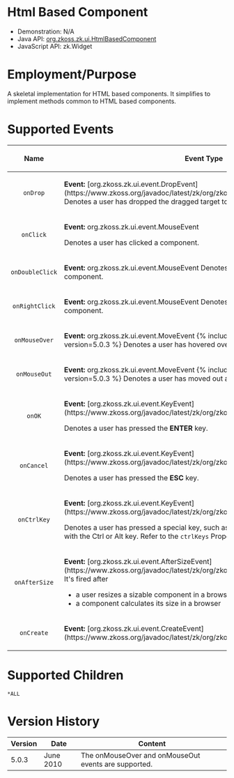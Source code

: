 

# Html Based Component

- Demonstration: N/A
- Java API: [org.zkoss.zk.ui.HtmlBasedComponent](https://www.zkoss.org/javadoc/latest/zk/org/zkoss/zk/ui/HtmlBasedComponent.html)
- JavaScript API: <javadoc directory="jsdoc">zk.Widget</javadoc>

# Employment/Purpose

A skeletal implementation for HTML based components. It simplifies to
implement methods common to HTML based components.

# Supported Events

<table>
<thead>
<tr class="header">
<th><center>
<p>Name</p>
</center></th>
<th><center>
<p>Event Type</p>
</center></th>
</tr>
</thead>
<tbody>
<tr class="odd">
<td><center>
<p><code>onDrop</code></p>
</center></td>
<td><p><strong>Event:</strong>
[org.zkoss.zk.ui.event.DropEvent](https://www.zkoss.org/javadoc/latest/zk/org/zkoss/zk/ui/event/DropEvent.html) Denotes a user has
dropped the dragged target to a component.</p></td>
</tr>
<tr class="even">
<td><center>
<p><code>onClick</code></p>
</center></td>
<td><p><strong>Event:</strong> <javadoc>
org.zkoss.zk.ui.event.MouseEvent</javadoc></p>
<p>Denotes a user has clicked a component.</p></td>
</tr>
<tr class="odd">
<td><center>
<p><code>onDoubleClick</code></p>
</center></td>
<td><p><strong>Event:</strong> <javadoc>
org.zkoss.zk.ui.event.MouseEvent</javadoc> Denotes a user has
double-clicked a component.</p></td>
</tr>
<tr class="even">
<td><center>
<p><code>onRightClick</code></p>
</center></td>
<td><p><strong>Event:</strong> <javadoc>
org.zkoss.zk.ui.event.MouseEvent</javadoc> Denotes a user has
right-clicked a component.</p></td>
</tr>
<tr class="odd">
<td><center>
<p><code>onMouseOver</code></p>
</center></td>
<td><p><strong>Event:</strong> <javadoc>
org.zkoss.zk.ui.event.MoveEvent</javadoc> {% include version-badge.html version=5.0.3
%} Denotes a user has hovered over the component.</p></td>
</tr>
<tr class="even">
<td><center>
<p><code>onMouseOut</code></p>
</center></td>
<td><p><strong>Event:</strong> <javadoc>
org.zkoss.zk.ui.event.MoveEvent</javadoc> {% include version-badge.html version=5.0.3
%} Denotes a user has moved out a component.</p></td>
</tr>
<tr class="odd">
<td><center>
<p><code>onOK</code></p>
</center></td>
<td><p><strong>Event:</strong>
[org.zkoss.zk.ui.event.KeyEvent](https://www.zkoss.org/javadoc/latest/zk/org/zkoss/zk/ui/event/KeyEvent.html)</p>
<p>Denotes a user has pressed the <strong>ENTER</strong> key.</p></td>
</tr>
<tr class="even">
<td><center>
<p><code>onCancel</code></p>
</center></td>
<td><p><strong>Event:</strong>
[org.zkoss.zk.ui.event.KeyEvent](https://www.zkoss.org/javadoc/latest/zk/org/zkoss/zk/ui/event/KeyEvent.html)</p>
<p>Denotes a user has pressed the <strong>ESC</strong> key.</p></td>
</tr>
<tr class="odd">
<td><center>
<p><code>onCtrlKey</code></p>
</center></td>
<td><p><strong>Event:</strong>
[org.zkoss.zk.ui.event.KeyEvent](https://www.zkoss.org/javadoc/latest/zk/org/zkoss/zk/ui/event/KeyEvent.html)</p>
<p>Denotes a user has pressed a special key, such as PgUp, Home, and a
key combined with the Ctrl or Alt key. Refer to the
<code>ctrlKeys</code> Property section below for details.</p></td>
</tr>
<tr class="even">
<td><center>
<p><code>onAfterSize</code></p>
</center></td>
<td><p><strong>Event:</strong>
[org.zkoss.zk.ui.event.AfterSizeEvent](https://www.zkoss.org/javadoc/latest/zk/org/zkoss/zk/ui/event/AfterSizeEvent.html) It's fired
after</p>
<ul>
<li>a user resizes a sizable component in a browser</li>
<li>a component calculates its size in a browser</li>
</ul></td>
</tr>
<tr class="odd">
<td><center>
<p><code>onCreate</code></p>
</center></td>
<td><p><strong>Event:</strong>
[org.zkoss.zk.ui.event.CreateEvent](https://www.zkoss.org/javadoc/latest/zk/org/zkoss/zk/ui/event/CreateEvent.html)</p></td>
</tr>
</tbody>
</table>

# Supported Children

`*ALL`

# Version History

| Version | Date      | Content                                              |
|---------|-----------|------------------------------------------------------|
| 5.0.3   | June 2010 | The onMouseOver and onMouseOut events are supported. |


